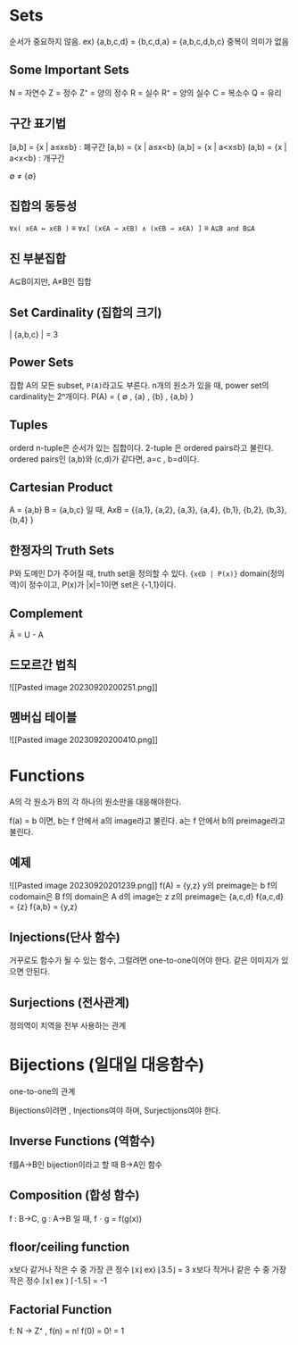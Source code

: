 # Sets
순서가 중요하지 않음. ex) {a,b,c,d} = {b,c,d,a} = {a,b,c,d,b,c}
중복이 의미가 없음

## Some Important Sets
N = 자연수
Z = 정수
Z⁺ = 양의 정수
R = 실수
R⁺ = 양의 실수
C = 복소수
Q = 유리

## 구간 표기법
\[a,b] = {x | a≤x≤b} : 폐구간
\[a,b) = {x | a≤x<b}
(a,b] = {x | a<x≤b}
(a,b) = {x | a<x<b} : 개구간

∅ ≠ {∅}

## 집합의 동등성
`∀x( x∈A ↔ x∈B )` ≡ `∀x[ (x∈A → x∈B) ∧ (x∈B → x∈A) ]` ≡ `A⊆B and B⊆A`

## 진 부분집합
A⊆B이지만, A≠B인 집합

## Set Cardinality (집합의 크기)
\| {a,b,c} | = 3 

## Power Sets
집합 A의 모든 subset, `P(A)`라고도 부른다.
n개의 원소가 있을 때, power set의 cardinality는 2ⁿ개이다.
P(A) = { ∅ , {a} , {b} , {a,b} }

## Tuples
orderd n-tuple은 순서가 있는 집합이다.
2-tuple 은 ordered pairs라고 불린다.
ordered pairs인 (a,b)와 (c,d)가 같다면, a=c , b=d이다.

## Cartesian Product
A = {a,b} B = {a,b,c} 일 때,
AxB = {{a,1}, {a,2}, {a,3}, {a,4}, {b,1}, {b,2}, {b,3}, {b,4} }

## 한정자의 Truth Sets
P와 도메인 D가 주어질 때, truth set을 정의할 수 있다.
`{x∈D | P(x)}`
domain(정의역)이 정수이고, P(x)가 |x|=1이면 set은 {-1,1}이다.

## Complement
Ā = U - A 

## 드모르간 법칙

![[Pasted image 20230920200251.png]]

## 멤버십 테이블

![[Pasted image 20230920200410.png]]


# Functions

A의 각 원소가 B의 각 하나의 원소만을 대응해야한다.

f(a) = b 이면,
b는 f 안에서 a의 image라고 불린다.
a는 f 안에서 b의 preimage라고 불린다.

## 예제

![[Pasted image 20230920201239.png]]
f(A) = {y,z}
y의 preimage는 b
f의 codomain은 B
f의 domain은 A
d의 image는 z
z의 preimage는 {a,c,d}
f{a,c,d} = {z}
f{a,b} = {y,z}

## Injections(단사 함수)
거꾸로도 함수가 될 수 있는 함수, 그럴려면 one-to-one이어야 한다.
같은 이미지가 있으면 안된다.

## Surjections (전사관계)
정의역이 치역을 전부 사용하는 관계

# Bijections (일대일 대응함수)
one-to-one의 관계

Bijections이려면 , Injections여야 하며, Surjectijons여야 한다.

## Inverse Functions (역함수)
f를A->B인 bijection이라고 할 때 B->A인 함수

## Composition (합성 함수)
f : B->C, g : A->B 일 때, fㆍg = f(g(x))

## floor/ceiling function
x보다 같거나 작은 수 중 가장 큰 정수
⌊x⌋ ex) ⌊3.5⌋ = 3
x보다 작거나 같은 수 중 가장 작은 정수
⌈x⌉ ex ) ⌈-1.5⌉ = -1

## Factorial Function
f: N -> Z⁺ , f(n) = n!
f(0) = 0! = 1


